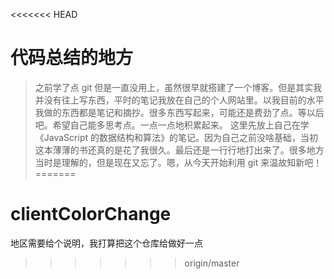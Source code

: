 <<<<<<< HEAD
# 代码总结的地方

> 之前学了点 git 但是一直没用上，虽然很早就搭建了一个博客。但是其实我并没有往上写东西，平时的笔记我放在自己的个人网站里。以我目前的水平我做的东西都是笔记和摘抄。很多东西写起来，可能还是费劲了点。等以后吧。希望自己能多思考点。一点一点地积累起来。
> 这里先放上自己在学 《JavaScript 的数据结构和算法》的笔记。因为自己之前没啥基础，当初这本薄薄的书还真的是花了我很久。最后还是一行行地打出来了。很多地方当时是理解的，但是现在又忘了。嗯，从今天开始利用 git 来温故知新吧！
=======
# clientColorChange
地区需要给个说明，我打算把这个仓库给做好一点
>>>>>>> origin/master
